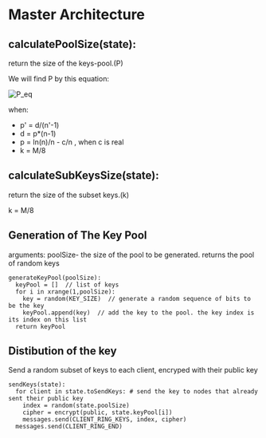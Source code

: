 # Master Architecture

## calculatePoolSize(state):
return the size of the keys-pool.(P)

We will find P by this equation:

![P_eq](https://github.com/reutnagar/distributed-RSA-for-IoT/blob/master/Docs/p_eq.png)

when:
- p' = d/(n'-1)
- d = p*(n-1)
- p = ln(n)/n - c/n , when c is real 
- k = M/8

## calculateSubKeysSize(state):
return the size of the subset keys.(k)

k = M/8

## Generation of The Key Pool
arguments: poolSize- the size of the pool to be generated.
returns the pool of random keys
```
generateKeyPool(poolSize):
  keyPool = []  // list of keys
  for i in xrange(1,poolSize):
    key = random(KEY_SIZE)  // generate a random sequence of bits to be the key
    keyPool.append(key)  // add the key to the pool. the key index is its index on this list
  return keyPool    
```

## Distibution of the key
Send a random subset of keys to each client, encryped with their public key
```
sendKeys(state):
  for client in state.toSendKeys: # send the key to nodes that already sent their public key
    index = random(state.poolSize)
    cipher = encrypt(public, state.keyPool[i])
    messages.send(CLIENT_RING_KEYS, index, cipher)
  messages.send(CLIENT_RING_END)
```
